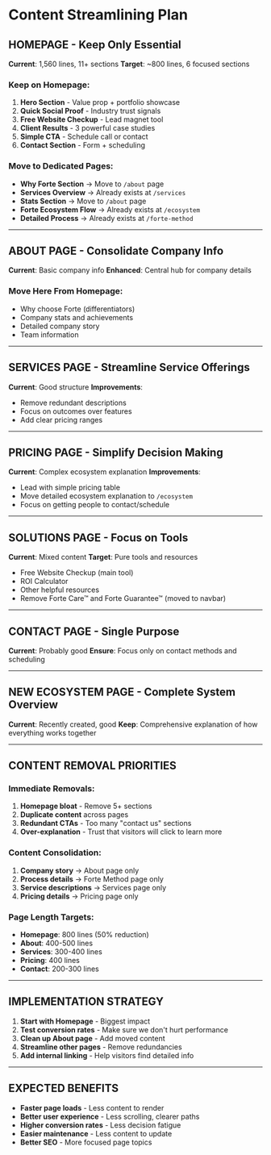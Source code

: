 # Content Streamlining Plan

## **HOMEPAGE - Keep Only Essential**

**Current**: 1,560 lines, 11+ sections
**Target**: ~800 lines, 6 focused sections

### Keep on Homepage:
1. **Hero Section** - Value prop + portfolio showcase
2. **Quick Social Proof** - Industry trust signals  
3. **Free Website Checkup** - Lead magnet tool
4. **Client Results** - 3 powerful case studies
5. **Simple CTA** - Schedule call or contact
6. **Contact Section** - Form + scheduling

### Move to Dedicated Pages:
- **Why Forte Section** → Move to `/about` page
- **Services Overview** → Already exists at `/services`
- **Stats Section** → Move to `/about` page  
- **Forte Ecosystem Flow** → Already exists at `/ecosystem`
- **Detailed Process** → Already exists at `/forte-method`

---

## **ABOUT PAGE - Consolidate Company Info**

**Current**: Basic company info
**Enhanced**: Central hub for company details

### Move Here From Homepage:
- Why choose Forte (differentiators)
- Company stats and achievements
- Detailed company story
- Team information

---

## **SERVICES PAGE - Streamline Service Offerings**

**Current**: Good structure
**Improvements**: 
- Remove redundant descriptions
- Focus on outcomes over features
- Add clear pricing ranges

---

## **PRICING PAGE - Simplify Decision Making**

**Current**: Complex ecosystem explanation
**Improvements**:
- Lead with simple pricing table
- Move detailed ecosystem explanation to `/ecosystem`
- Focus on getting people to contact/schedule

---

## **SOLUTIONS PAGE - Focus on Tools**

**Current**: Mixed content
**Target**: Pure tools and resources
- Free Website Checkup (main tool)
- ROI Calculator
- Other helpful resources
- Remove Forte Care™ and Forte Guarantee™ (moved to navbar)

---

## **CONTACT PAGE - Single Purpose**

**Current**: Probably good
**Ensure**: Focus only on contact methods and scheduling

---

## **NEW ECOSYSTEM PAGE - Complete System Overview**

**Current**: Recently created, good
**Keep**: Comprehensive explanation of how everything works together

---

## **CONTENT REMOVAL PRIORITIES**

### Immediate Removals:
1. **Homepage bloat** - Remove 5+ sections
2. **Duplicate content** across pages
3. **Redundant CTAs** - Too many "contact us" sections
4. **Over-explanation** - Trust that visitors will click to learn more

### Content Consolidation:
1. **Company story** → About page only
2. **Process details** → Forte Method page only  
3. **Service descriptions** → Services page only
4. **Pricing details** → Pricing page only

### Page Length Targets:
- **Homepage**: 800 lines (50% reduction)
- **About**: 400-500 lines
- **Services**: 300-400 lines  
- **Pricing**: 400 lines
- **Contact**: 200-300 lines

---

## **IMPLEMENTATION STRATEGY**

1. **Start with Homepage** - Biggest impact
2. **Test conversion rates** - Make sure we don't hurt performance
3. **Clean up About page** - Add moved content
4. **Streamline other pages** - Remove redundancies
5. **Add internal linking** - Help visitors find detailed info

---

## **EXPECTED BENEFITS**

- **Faster page loads** - Less content to render
- **Better user experience** - Less scrolling, clearer paths
- **Higher conversion rates** - Less decision fatigue
- **Easier maintenance** - Less content to update
- **Better SEO** - More focused page topics
